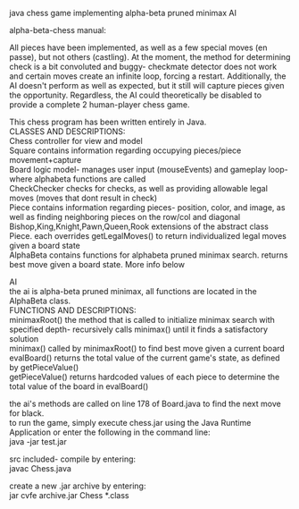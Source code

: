 java chess game implementing alpha-beta pruned minimax AI  
  
alpha-beta-chess manual:  
  
  
All pieces have been implemented, as well as a few special moves (en passe), but not others (castling). At the moment, the method for determining check is a bit convoluted and buggy- checkmate detector does not work and certain moves create an infinite loop, forcing a restart. Additionally, the AI doesn't perform as well as expected, but it still will capture pieces given the opportunity. Regardless, the AI could theoretically be disabled to provide a complete 2 human-player chess game.
  
  
This chess program has been written entirely in Java.  
CLASSES 		AND 		DESCRIPTIONS:  
Chess					controller for view and model  
Square					contains information regarding occupying pieces/piece movement+capture  
Board					logic model- manages user input (mouseEvents) and gameplay loop- where alphabeta functions are called  
CheckChecker				checks for checks, as well as providing allowable legal moves (moves that dont result in check)  
Piece					contains information regarding pieces- position, color, and image, as well as finding neighboring pieces on the row/col and diagonal  
Bishop,King,Knight,Pawn,Queen,Rook	extensions of the abstract class Piece. each overrides getLegalMoves() to return individualized legal moves given a board state  
AlphaBeta				contains functions for alphabeta pruned minimax search. returns best move given a board state. More info below  


AI  
the ai is alpha-beta pruned minimax, all functions are located in the AlphaBeta class.  
FUNCTIONS		AND		DESCRIPTIONS:  
minimaxRoot()				the method that is called to initialize minimax search with specified depth- recursively calls minimax() until it finds a satisfactory solution  
minimax()				called by minimaxRoot() to find best move given a current board  
evalBoard()				returns the total value of the current game's state, as defined by getPieceValue()  
getPieceValue()				returns hardcoded values of each piece to determine the total value of the board in evalBoard()  
  
the ai's methods are called on line 178 of Board.java to find the next move for black.  
to run the game, simply execute chess.jar using the Java Runtime Application or enter the following in the command line:  
	java -jar test.jar  
  
src included- compile by entering:  
	javac Chess.java  
  
create a new .jar archive by entering:  
	jar cvfe archive.jar Chess *.class  
  
